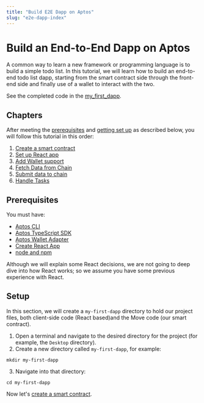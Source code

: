 ```yaml
---
title: "Build E2E Dapp on Aptos"
slug: "e2e-dapp-index"
---
```


# Build an End-to-End Dapp on Aptos

A common way to learn a new framework or programming language is to build a simple todo list. In this tutorial, we will learn how to build an end-to-end todo list dapp, starting from the smart contract side through the front-end side and finally use of a wallet to interact with the two.

See the completed code in the [my_first_dapp](https://github.com/aptos-labs/aptos-core/tree/main/aptos-move/move-examples/my_first_dapp).

## Chapters

After meeting the [prerequisites](#prerequisites) and [getting set up](#setup) as described below, you will follow this tutorial in this order:

1. [Create a smart contract](./1-create-smart-contract.md)
2. [Set up React app](./2-set-up-react-app.md)
3. [Add Wallet support](3-add-wallet-support.md)
4. [Fetch Data from Chain](4-fetch-data-from-chain.md)
5. [Submit data to chain](./5-submit-data-to-chain.md)
6. [Handle Tasks](./6-handle-tasks.md)

## Prerequisites

You must have:

- [Aptos CLI](../../tools/aptos-cli/install-cli/index.md)
- [Aptos TypeScript SDK](../../sdks/new-ts-sdk/index.md)
- [Aptos Wallet Adapter](../../integration/wallet-adapter-concept.md)
- [Create React App](https://create-react-app.dev/)
- [node and npm](https://nodejs.org/en/)

Although we will explain some React decisions, we are not going to deep dive into how React works; so we assume you have some previous experience with React.

## Setup

In this section, we will create a `my-first-dapp` directory to hold our project files, both client-side code (React based)and the Move code (our smart contract).

1. Open a terminal and navigate to the desired directory for the project (for example, the `Desktop` directory).
2. Create a new directory called `my-first-dapp`, for example:

```shell
mkdir my-first-dapp
```

3. Navigate into that directory:

```shell
cd my-first-dapp
```

Now let's [create a smart contract](./1-create-smart-contract.md).
